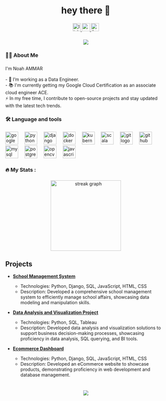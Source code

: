 <h1 align="center">hey there 👋</h1>



###


<div align="center">
  <a href="https://www.linkedin.com/in/ammar-n-samir-56797512a/" target="_blank">
    <img src="https://img.shields.io/static/v1?message=LinkedIn&logo=linkedin&label=&color=0077B5&logoColor=white&labelColor=&style=for-the-badge" height="25" alt="linkedin logo"  />
  </a>
  <a href="https://www.datacamp.com/portfolio/ammarammarSamir-568ea129-67b7-489c-8f9a-eeed8e4fbda9" target="_blank">
    <img src="https://img.shields.io/static/v1?message=Codepen&logo=codepen&label=&color=000000&logoColor=white&labelColor=&style=for-the-badge" height="25" alt="codepen logo"  />
  </a>
  <a href="https://leetcode.com/u/ammarN/" target="_blank">
    <img src="https://img.shields.io/static/v1?message=HackerRank&logo=hackerrank&label=&color=2EC866&logoColor=white&labelColor=&style=for-the-badge" height="25" alt="hackerrank logo"  />
  </a>
</div>

###

<div align="center">
  <img src="https://visitor-badge.laobi.icu/badge?page_id=AmmarNuh.AmmarNuh&"  />
</div>

###


<h3 align="left">👩‍💻  About Me</h3>

###

<p align="left">I'm Noah AMMAR <br><br>- 🔭 I’m working as a Data Engineer.<br>- 📚 I'm currently getting my Google Cloud Certification as an associate cloud engineer ACE.<br>⚡ In my free time, I contribute to open-source projects and stay updated with the latest tech trends.</p>

###

<h3 align="left">🛠 Language and tools</h3>

###

<div align="left">
  <img src="https://cdn.jsdelivr.net/gh/devicons/devicon/icons/googlecloud/googlecloud-original.svg" height="40" alt="googlecloud logo"  />
  <img width="12" />
  <img src="https://cdn.jsdelivr.net/gh/devicons/devicon/icons/python/python-original.svg" height="40" alt="python logo"  />
  <img width="12" />
  <img src="https://cdn.jsdelivr.net/gh/devicons/devicon/icons/django/django-plain.svg" height="40" alt="django logo"  />
  <img width="12" />
  <img src="https://cdn.jsdelivr.net/gh/devicons/devicon/icons/docker/docker-plain-wordmark.svg" height="40" alt="docker logo"  />
  <img width="12" />
  <img src="https://cdn.jsdelivr.net/gh/devicons/devicon/icons/kubernetes/kubernetes-plain.svg" height="40" alt="kubernetes logo"  />
  <img width="12" />
  <img src="https://cdn.jsdelivr.net/gh/devicons/devicon/icons/scala/scala-original.svg" height="40" alt="scala logo"  />
  <img width="12" />
  <img src="https://cdn.jsdelivr.net/gh/devicons/devicon/icons/git/git-original.svg" height="40" alt="git logo"  />
  <img width="12" />
  <img src="https://cdn.jsdelivr.net/gh/devicons/devicon/icons/github/github-original.svg" height="40" alt="github logo"  />
  <img width="12" />
  <img src="https://cdn.jsdelivr.net/gh/devicons/devicon/icons/mysql/mysql-original.svg" height="40" alt="mysql logo"  />
  <img width="12" />
  <img src="https://cdn.jsdelivr.net/gh/devicons/devicon/icons/postgresql/postgresql-original.svg" height="40" alt="postgresql logo"  />
  <img width="12" />
  <img src="https://cdn.jsdelivr.net/gh/devicons/devicon/icons/opencv/opencv-original.svg" height="40" alt="opencv logo"  />
  <img width="12" />
  <img src="https://cdn.jsdelivr.net/gh/devicons/devicon/icons/javascript/javascript-original.svg" height="40" alt="javascript logo"  />
</div>

###

<h3 align="left">🔥   My Stats :</h3>

###

<div align="center">
  <img src="https://streak-stats.demolab.com?user=AmmarNuh&locale=en&mode=daily&theme=dark&hide_border=false&border_radius=5&order=3" height="220" alt="streak graph"  />
</div>

###

## Projects

- **[School Management System](https://github.com/AmmarNuh/school-management-project)**
  - Technologies: Python, Django, SQL, JavaScript, HTML, CSS
  - Description: Developed a comprehensive school management system to efficiently manage school affairs, showcasing data modeling and manipulation skills.

- **[Data Analysis and Visualization Project](https://github.com/AmmarNuh/Cleaning-Bank-Marketing-Campaign-Data)**
  - Technologies: Python, SQL, Tableau
  - Description: Developed data analysis and visualization solutions to support business decision-making processes, showcasing proficiency in data analysis, SQL querying, and BI tools.

- **[Ecommerce Dashboard](https://github.com/AmmarNuh/Standerd_Ecommerce_Website)**
  - Technologies: Python, Django, SQL, JavaScript, HTML, CSS
  - Description: Developed an eCommerce website to showcase products, demonstrating proficiency in web development and database management.
###

<br clear="both">


<div align="center">
  <img src="https://profile-counter.glitch.me/AmmarNuh/count.svg?"  />
</div>

###
